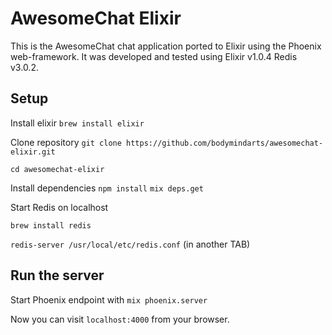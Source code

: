 # AwesomeChat Elixir
This is the AwesomeChat chat application ported to Elixir using the Phoenix web-framework. It was developed and tested using Elixir v1.0.4 Redis v3.0.2.

## Setup

Install elixir `brew install elixir`

Clone repository `git clone https://github.com/bodymindarts/awesomechat-elixir.git`

`cd awesomechat-elixir`

Install dependencies `npm install` `mix deps.get`

Start Redis on localhost

`brew install redis`

`redis-server /usr/local/etc/redis.conf` (in another TAB)


## Run the server

Start Phoenix endpoint with `mix phoenix.server`

Now you can visit `localhost:4000` from your browser.
